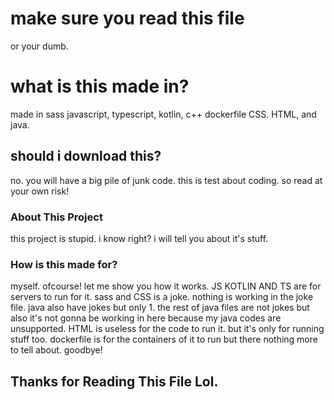# make sure you read this file
or your dumb.
# what is this made in?
made in sass javascript, typescript, kotlin, c++ dockerfile CSS. HTML, and java.
## should i download this? 
no. you will have a big pile of junk code. this is test about coding. so read at your own risk!
### About This Project
this project is stupid. i know right? i will tell you about it's stuff.
### How is this made for?
myself. ofcourse! let me show you how it works.
JS KOTLIN AND TS are for servers to run for it.
sass and CSS is a joke. nothing is working in the joke file.
java also have jokes but only 1. the rest of java files are not jokes but also it's not gonna be working in here because my java codes are unsupported.
HTML is useless for the code to run it. but it's only for running stuff too.
dockerfile is for the containers of it to run but there nothing more to tell about. goodbye!
## Thanks for Reading This File Lol.
